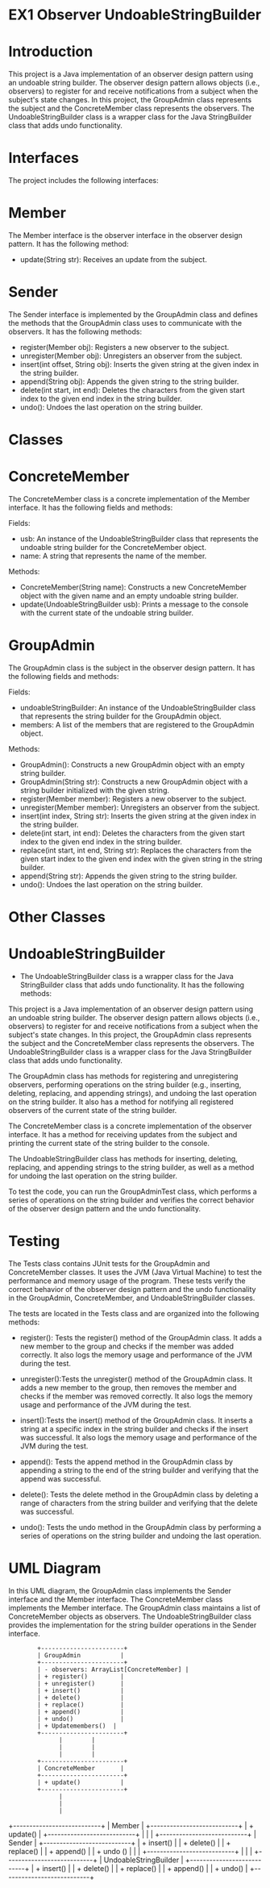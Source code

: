 # EX1 Observer UndoableStringBuilder

# Introduction

This project is a Java implementation of an observer design pattern using an undoable string builder. The observer design pattern allows objects (i.e., observers) to register for and receive notifications from a subject when the subject's state changes. In this project, the GroupAdmin class represents the subject and the ConcreteMember class represents the observers. The UndoableStringBuilder class is a wrapper class for the Java StringBuilder class that adds undo functionality.

# Interfaces
The project includes the following interfaces:

# Member
The Member interface is the observer interface in the observer design pattern. It has the following method:

- update(String str): Receives an update from the subject.

# Sender
The Sender interface is implemented by the GroupAdmin class and defines the methods that the GroupAdmin class uses to communicate with the observers. It has the following methods:

- register(Member obj): Registers a new observer to the subject.
- unregister(Member obj): Unregisters an observer from the subject.
- insert(int offset, String obj): Inserts the given string at the given index in the string builder.
- append(String obj): Appends the given string to the string builder.
- delete(int start, int end): Deletes the characters from the given start index to the given end index in the string builder.
- undo(): Undoes the last operation on the string builder.

# Classes

# ConcreteMember
The ConcreteMember class is a concrete implementation of the Member interface. It has the following fields and methods:

Fields:
- usb: An instance of the UndoableStringBuilder class that represents the undoable string builder for the ConcreteMember object.
- name: A string that represents the name of the member.

Methods:
- ConcreteMember(String name): Constructs a new ConcreteMember object with the given name and an empty undoable string builder.
- update(UndoableStringBuilder usb): Prints a message to the console with the current state of the undoable string builder.

# GroupAdmin
The GroupAdmin class is the subject in the observer design pattern. It has the following fields and methods:

Fields:
- undoableStringBuilder: An instance of the UndoableStringBuilder class that represents the string builder for the GroupAdmin object.
- members: A list of the members that are registered to the GroupAdmin object.

Methods:

- GroupAdmin(): Constructs a new GroupAdmin object with an empty string builder.
- GroupAdmin(String str): Constructs a new GroupAdmin object with a string builder initialized with the given string.
- register(Member member): Registers a new observer to the subject.
- unregister(Member member): Unregisters an observer from the subject.
- insert(int index, String str): Inserts the given string at the given index in the string builder.
- delete(int start, int end): Deletes the characters from the given start index to the given end index in the string builder.
- replace(int start, int end, String str): Replaces the characters from the given start index to the given end index with the given string in the string builder.
- append(String str): Appends the given string to the string builder.
- undo(): Undoes the last operation on the string builder.

# Other Classes
# UndoableStringBuilder
- The UndoableStringBuilder class is a wrapper class for the Java StringBuilder class that adds undo functionality. It has the following methods:

This project is a Java implementation of an observer design pattern using an undoable string builder. The observer design pattern allows objects (i.e., observers) to register for and receive notifications from a subject when the subject's state changes. In this project, the GroupAdmin class represents the subject and the ConcreteMember class represents the observers. The UndoableStringBuilder class is a wrapper class for the Java StringBuilder class that adds undo functionality.

The GroupAdmin class has methods for registering and unregistering observers, performing operations on the string builder (e.g., inserting, deleting, replacing, and appending strings), and undoing the last operation on the string builder. It also has a method for notifying all registered observers of the current state of the string builder.

The ConcreteMember class is a concrete implementation of the observer interface. It has a method for receiving updates from the subject and printing the current state of the string builder to the console.

The UndoableStringBuilder class has methods for inserting, deleting, replacing, and appending strings to the string builder, as well as a method for undoing the last operation on the string builder.

To test the code, you can run the GroupAdminTest class, which performs a series of operations on the string builder and verifies the correct behavior of the observer design pattern and the undo functionality.

# Testing

The Tests class contains JUnit tests for the GroupAdmin and ConcreteMember classes. It uses the JVM (Java Virtual Machine) to test the performance and memory usage of the program.
These tests verify the correct behavior of the observer design pattern and the undo functionality in the GroupAdmin, ConcreteMember, and UndoableStringBuilder classes.

The tests are located in the Tests class and are organized into the following methods:

- register(): Tests the register() method of the GroupAdmin class. It adds a new member to the group and checks if the member was added correctly. It also logs the       memory usage and performance of the JVM during the test.
- unregister():Tests the unregister() method of the GroupAdmin class. It adds a new member to the group, then removes the member and checks if the member was removed     correctly. It also logs the memory usage and performance of the JVM during the test.

- insert():Tests the insert() method of the GroupAdmin class. It inserts a string at a specific index in the string builder and checks if the insert was successful. It   also logs the memory usage and performance of the JVM during the test.
- append(): Tests the append method in the GroupAdmin class by appending a string to the end of the string builder and verifying that the append was successful.
- delete(): Tests the delete method in the GroupAdmin class by deleting a range of characters from the string builder and verifying that the delete was successful.
- undo(): Tests the undo method in the GroupAdmin class by performing a series of operations on the string builder and undoing the last operation.

# UML Diagram

In this UML diagram, the GroupAdmin class implements the Sender interface and the Member interface. The ConcreteMember class implements the Member interface. The GroupAdmin class maintains a list of ConcreteMember objects as observers. The UndoableStringBuilder class provides the implementation for the string builder operations in the Sender interface.

            +-----------------------+
            | GroupAdmin           |
            +-----------------------+
            | - observers: ArrayList[ConcreteMember] |
            | + register()         |
            | + unregister()       |
            | + insert()           |
            | + delete()           |
            | + replace()          |
            | + append()           |
            | + undo()             |
            | + Updatemembers()  |
            +-----------------------+
                  |        |
                  |        |
                  |        |
            +-----------------------+
            | ConcreteMember       |
            +-----------------------+
            | + update()           |
            +-----------------------+
                  |
                  |
                  |
+---------------------------+
| Member                   |
+---------------------------+
| + update()               |
+---------------------------+
                  |
                  |
                  |
+---------------------------+
| Sender                  |
+---------------------------+
| + insert()              |
| + delete()              |
| + replace()             |
| + append()              |
| + undo ()               |
|                         |
+---------------------------+
                  |
                  |
                  |
+---------------------------+
| UndoableStringBuilder   |
+---------------------------+
| + insert()              |
| + delete()              |
| + replace()             |
| + append()              |
| + undo()                |
+---------------------------+


